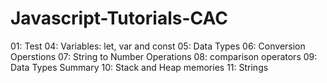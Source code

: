 # Javascript-Tutorials-CAC

01: Test
04: Variables: let, var and const
05: Data Types
06: Conversion Operstions
07: String to Number Operations
08: comparison operators
09: Data Types Summary
10: Stack and Heap memories
11: Strings